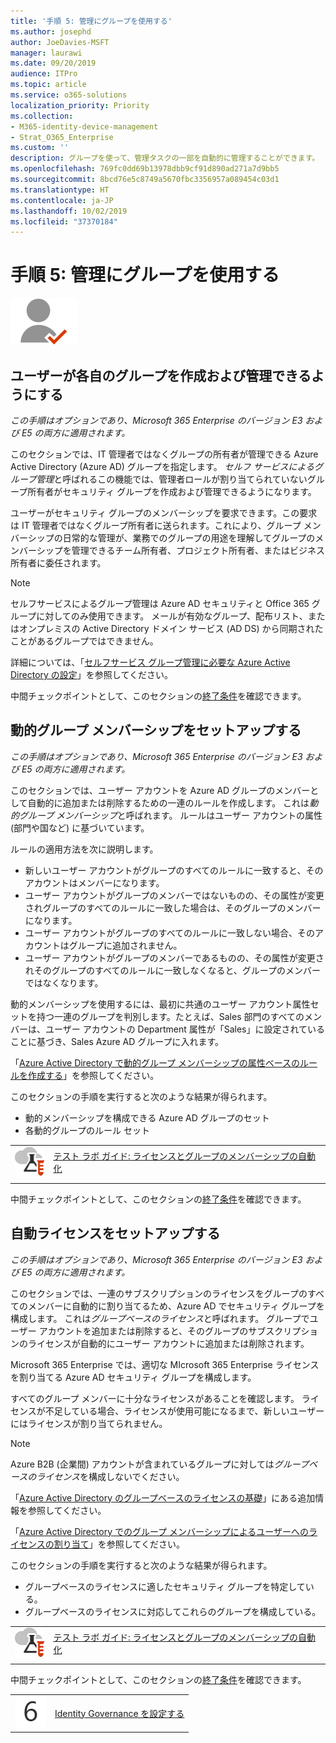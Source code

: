 ```yaml
---
title: '手順 5: 管理にグループを使用する'
ms.author: josephd
author: JoeDavies-MSFT
manager: laurawi
ms.date: 09/20/2019
audience: ITPro
ms.topic: article
ms.service: o365-solutions
localization_priority: Priority
ms.collection:
- M365-identity-device-management
- Strat_O365_Enterprise
ms.custom: ''
description: グループを使って、管理タスクの一部を自動的に管理することができます。
ms.openlocfilehash: 769fc0dd69b13978dbb9cf91d890ad271a7d9bb5
ms.sourcegitcommit: 8bcd76e5c8749a5670fbc3356957a089454c03d1
ms.translationtype: HT
ms.contentlocale: ja-JP
ms.lasthandoff: 10/02/2019
ms.locfileid: "37370184"
---
```

# <a name="step-5-use-groups-for-management"></a>手順 5: 管理にグループを使用する

![フェーズ 2 - ID](./media/deploy-foundation-infrastructure/identity_icon-small.png)

<a name="identity-self-service-groups"></a>
## <a name="allow-users-to-create-and-manage-their-own-groups"></a>ユーザーが各自のグループを作成および管理できるようにする

*この手順はオプションであり、Microsoft 365 Enterprise のバージョン E3 および E5 の両方に適用されます。*

このセクションでは、IT 管理者ではなくグループの所有者が管理できる Azure Active Directory (Azure AD) グループを指定します。 *セルフ サービスによるグループ管理*と呼ばれるこの機能では、管理者ロールが割り当てられていないグループ所有者がセキュリティ グループを作成および管理できるようになります。 

ユーザーがセキュリティ グループのメンバーシップを要求できます。この要求は IT 管理者ではなくグループ所有者に送られます。これにより、グループ メンバーシップの日常的な管理が、業務でのグループの用途を理解してグループのメンバーシップを管理できるチーム所有者、プロジェクト所有者、またはビジネス所有者に委任されます。

>[!Note]
>セルフサービスによるグループ管理は Azure AD セキュリティと Office 365 グループに対してのみ使用できます。 メールが有効なグループ、配布リスト、またはオンプレミスの Active Directory ドメイン サービス (AD DS) から同期されたことがあるグループではできません。
>

詳細については、「[セルフサービス グループ管理に必要な Azure Active Directory の設定](https://docs.microsoft.com/azure/active-directory/active-directory-accessmanagement-self-service-group-management)」を参照してください。

中間チェックポイントとして、このセクションの[終了条件](identity-exit-criteria.md#crit-identity-self-service-groups)を確認できます。

<a name="identity-dyn-groups"></a>
## <a name="set-up-dynamic-group-membership"></a>動的グループ メンバーシップをセットアップする

*この手順はオプションであり、Microsoft 365 Enterprise のバージョン E3 および E5 の両方に適用されます。*

このセクションでは、ユーザー アカウントを Azure AD グループのメンバーとして自動的に追加または削除するための一連のルールを作成します。 これは*動的グループ メンバーシップ*と呼ばれます。 ルールはユーザー アカウントの属性 (部門や国など) に基づいています。

ルールの適用方法を次に説明します。

- 新しいユーザー アカウントがグループのすべてのルールに一致すると、そのアカウントはメンバーになります。
- ユーザー アカウントがグループのメンバーではないものの、その属性が変更されグループのすべてのルールに一致した場合は、そのグループのメンバーになります。
- ユーザー アカウントがグループのすべてのルールに一致しない場合、そのアカウントはグループに追加されません。
- ユーザー アカウントがグループのメンバーであるものの、その属性が変更されそのグループのすべてのルールに一致しなくなると、グループのメンバーではなくなります。

動的メンバーシップを使用するには、最初に共通のユーザー アカウント属性セットを持つ一連のグループを判別します。たとえば、Sales 部門のすべてのメンバーは、ユーザー アカウントの Department 属性が「Sales」に設定されていることに基づき、Sales Azure AD グループに入れます。

「[Azure Active Directory で動的グループ メンバーシップの属性ベースのルールを作成する](https://docs.microsoft.com/azure/active-directory/active-directory-groups-dynamic-membership-azure-portal)」を参照してください。

このセクションの手順を実行すると次のような結果が得られます。

- 動的メンバーシップを構成できる Azure AD グループのセット
- 各動的グループのルール セット

|||
|:-------|:-----|
|![Microsoft クラウドのテスト ラボ ガイド](media/m365-enterprise-test-lab-guides/cloud-tlg-icon-small.png)| [テスト ラボ ガイド: ライセンスとグループのメンバーシップの自動化](automate-licenses-group-membership-microsoft-365-test-environment.md) |
|||

中間チェックポイントとして、このセクションの[終了条件](identity-exit-criteria.md#crit-identity-dyn-groups)を確認できます。

<a name="identity-group-license"></a>
## <a name="set-up-automatic-licensing"></a>自動ライセンスをセットアップする

*この手順はオプションであり、Microsoft 365 Enterprise のバージョン E3 および E5 の両方に適用されます。*

このセクションでは、一連のサブスクリプションのライセンスをグループのすべてのメンバーに自動的に割り当てるため、Azure AD でセキュリティ グループを構成します。 これは*グループベースのライセンス*と呼ばれます。 グループでユーザー アカウントを追加または削除すると、そのグループのサブスクリプションのライセンスが自動的にユーザー アカウントに追加または削除されます。

Microsoft 365 Enterprise では、適切な MIcrosoft 365 Enterprise ライセンスを割り当てる Azure AD セキュリティ グループを構成します。

すべてのグループ メンバーに十分なライセンスがあることを確認します。 ライセンスが不足している場合、ライセンスが使用可能になるまで、新しいユーザーにはライセンスが割り当てられません。

>[!Note]
>Azure B2B (企業間) アカウントが含まれているグループに対しては*グループベースのライセンス*を構成しないでください。
>

「[Azure Active Directory のグループベースのライセンスの基礎](https://docs.microsoft.com/azure/active-directory/active-directory-licensing-whatis-azure-portal)」にある追加情報を参照してください。

「[Azure Active Directory でのグループ メンバーシップによるユーザーへのライセンスの割り当て](https://docs.microsoft.com/azure/active-directory/active-directory-licensing-group-assignment-azure-portal)」を参照してください。

このセクションの手順を実行すると次のような結果が得られます。

- グループベースのライセンスに適したセキュリティ グループを特定している。
- グループベースのライセンスに対応してこれらのグループを構成している。

|||
|:-------|:-----|
|![Microsoft クラウド のテスト ラボ ガイド](media/m365-enterprise-test-lab-guides/cloud-tlg-icon-small.png)| [テスト ラボ ガイド: ライセンスとグループのメンバーシップの自動化](automate-licenses-group-membership-microsoft-365-test-environment.md) |
|||

中間チェックポイントとして、このセクションの[終了条件](identity-exit-criteria.md#crit-identity-group-license)を確認できます。

|||
|:-------|:-----|
|![手順 6](./media/stepnumbers/Step6.png)| [Identity Governance を設定する](identity-configure-identity-governance.md) |
